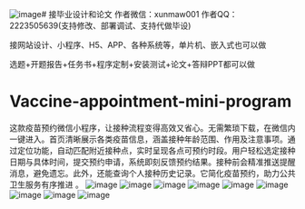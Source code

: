 ![image](https://github.com/user-attachments/assets/8bad0217-7efb-4f62-86b3-64238e648401)# 接毕业设计和论文
作者微信：xunmaw001  作者QQ：2223505639(支持修改、部署调试、支持代做毕设)

接网站设计、小程序、H5、APP、各种系统等，单片机、嵌入式也可以做

选题+开题报告+任务书+程序定制+安装测试+论文+答辩PPT都可以做
# Vaccine-appointment-mini-program
这款疫苗预约微信小程序，让接种流程变得高效又省心。无需繁琐下载，在微信内一键进入。首页清晰展示各类疫苗信息，涵盖接种年龄范围、作用及注意事项。通过定位功能，自动匹配附近接种点，实时呈现各点可预约时段。用户轻松选定接种日期与具体时间，提交预约申请，系统即刻反馈预约结果。接种前会精准推送提醒消息，避免遗忘。此外，还能查询个人接种历史记录。它简化疫苗预约，助力公共卫生服务有序推进 。 
![image](https://github.com/user-attachments/assets/204219fb-6491-4f0c-b981-0be3aabc5e2a)
![image](https://github.com/user-attachments/assets/cb8931dc-2346-4b89-bd5f-097d78628ee5)
![image](https://github.com/user-attachments/assets/3efd304f-645b-4965-9fb9-0bef00a14c43)
![image](https://github.com/user-attachments/assets/18bd900a-ef73-4a27-b187-e4cffc9fa1fc)
![image](https://github.com/user-attachments/assets/3bd20848-723a-4126-a36a-11610476490c)
![image](https://github.com/user-attachments/assets/6955ab04-b67a-4704-892f-71c510ebcb55)
![image](https://github.com/user-attachments/assets/f7a45f8a-5d00-4baa-903d-a0ef0023ecb0)
![image](https://github.com/user-attachments/assets/a7d447e4-6ab5-4186-a4ef-8e1587ef01e6)
![image](https://github.com/user-attachments/assets/7582d57c-736e-43cd-93f8-cfb06cebcc81)
